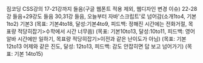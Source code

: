 짐코딩 CSS강의 17-21강까지 들음(구글 웹폰트 적용 제외, 웹디자인 변경 이슈)
22-28강 들음+29강도 들음
30,31강 들음, 오늘부터 자바'스크립트'로 넘어감(소개1to4, 기본1to2)
기본3
(목표: 기본4to18, 달성:기본4to9, 피드백: 정해진 시간에는 전화거절, 목표량 적당히잡기>수학에서 시간 너무씀)
(목표: 기본10to13, 달성:10to11, 피드백: 영어알바 시간에만 일하기, 목표량 적당히잡기>이전과 같은 난이도가 아님)
(목표: 기본12to13 어제와 같은 진도, 달성: 12to13, 피드백: 감도 안잡히면 답 보고 넘어가기)
(목표: 기본 14to15)
